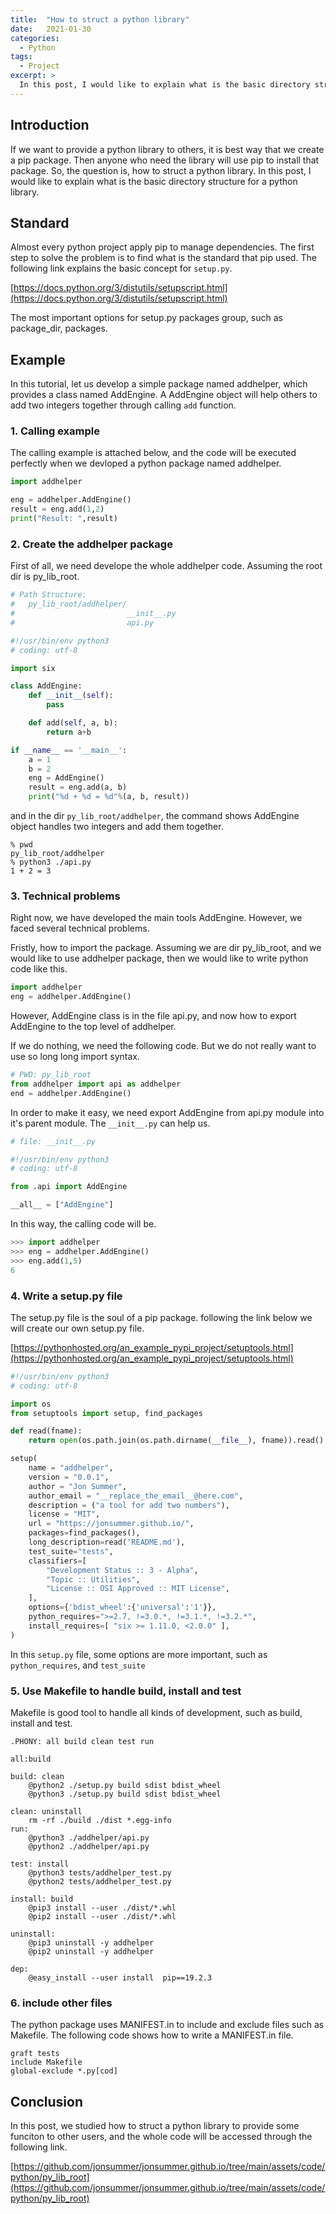 ```yaml
---
title:  "How to struct a python library"
date:   2021-01-30
categories: 
  - Python
tags:
  - Project
excerpt: >
  In this post, I would like to explain what is the basic directory structure for a python library.
---
```


## Introduction

If we want to provide a python library to others, it is best way that we create a pip package. Then anyone who need the library will use pip to install that package. So, the question is, how to struct a python library. In this post, I would like to explain what is the basic directory structure for a python library.

## Standard

Almost every python project apply pip to manage dependencies. The first step to solve the problem is to find what is the standard that pip used. The following link explains the basic concept for `setup.py`.

[https://docs.python.org/3/distutils/setupscript.html](https://docs.python.org/3/distutils/setupscript.html)

The most important options for setup.py packages group, such as package_dir, packages.

## Example

In this tutorial, let us develop a simple package named addhelper, which provides a class named AddEngine. A AddEngine object will help others to add two integers together through calling `add` function.

### 1. Calling example

The calling example is attached below, and the code will be executed perfectly when we devloped a python package named addhelper.

```python
import addhelper

eng = addhelper.AddEngine()
result = eng.add(1,2)
print("Result: ",result)
```

### 2. Create the addhelper package

First of all, we need develope the whole addhelper code. Assuming the root dir is py_lib_root.

```python
# Path Structure: 
#   py_lib_root/addhelper/
#                         __init__.py 
#                         api.py

#!/usr/bin/env python3
# coding: utf-8

import six

class AddEngine:
    def __init__(self):
        pass

    def add(self, a, b):
        return a+b

if __name__ == '__main__':
    a = 1
    b = 2
    eng = AddEngine() 
    result = eng.add(a, b)
    print("%d + %d = %d"%(a, b, result))

```

and in the dir `py_lib_root/addhelper`, the command shows AddEngine object handles two integers and add them together.

```shell
% pwd
py_lib_root/addhelper
% python3 ./api.py 
1 + 2 = 3
```

### 3. Technical problems

Right now, we have developed the main tools AddEngine. However, we faced several technical problems.

Fristly, how to import the package. Assuming we are dir py_lib_root, and we would like to use addhelper package, then we would like to write python code like this.

```python
import addhelper
eng = addhelper.AddEngine()
```

However, AddEngine class is in the file api.py, and now how to export AddEngine to the top level of addhelper.

If we do nothing, we need the following code. But we do not really want to use so long long import syntax.

```python
# PWD: py_lib_root
from addhelper import api as addhelper
end = addhelper.AddEngine()
```

In order to make it easy, we need export AddEngine from api.py module into it's parent module. The `__init__.py` can help us.

```python
# file: __init__.py

#!/usr/bin/env python3
# coding: utf-8

from .api import AddEngine

__all__ = ["AddEngine"]
```

In this way, the calling code will be.

```python
>>> import addhelper
>>> eng = addhelper.AddEngine()
>>> eng.add(1,5)
6
```

### 4. Write a setup.py file

The setup.py file is the soul of a pip package. following the link below we will create our own setup.py file.

[https://pythonhosted.org/an_example_pypi_project/setuptools.html](https://pythonhosted.org/an_example_pypi_project/setuptools.html)

```python
#!/usr/bin/env python3
# coding: utf-8

import os
from setuptools import setup, find_packages

def read(fname):
    return open(os.path.join(os.path.dirname(__file__), fname)).read()

setup(
    name = "addhelper",
    version = "0.0.1",
    author = "Jon Summer",
    author_email = "__replace_the_email__@here.com",
    description = ("a tool for add two numbers"),
    license = "MIT",
    url = "https://jonsummer.github.io/",
    packages=find_packages(),
    long_description=read('README.md'),
    test_suite="tests",
    classifiers=[
        "Development Status :: 3 - Alpha",
        "Topic :: Utilities",
        "License :: OSI Approved :: MIT License",
    ],
    options={'bdist_wheel':{'universal':'1'}},
    python_requires=">=2.7, !=3.0.*, !=3.1.*, !=3.2.*",
    install_requires=[ "six >= 1.11.0, <2.0.0" ],
)
```

In this `setup.py` file, some options are more important, such as `python_requires`, and `test_suite`

### 5. Use Makefile to handle build, install and test

Makefile is good tool to handle all kinds of development, such as build, install and test.

```make
.PHONY: all build clean test run

all:build

build: clean
	@python2 ./setup.py build sdist bdist_wheel
	@python3 ./setup.py build sdist bdist_wheel

clean: uninstall
	rm -rf ./build ./dist *.egg-info
run: 
	@python3 ./addhelper/api.py
	@python2 ./addhelper/api.py
	
test: install
	@python3 tests/addhelper_test.py
	@python2 tests/addhelper_test.py

install: build
	@pip3 install --user ./dist/*.whl
	@pip2 install --user ./dist/*.whl

uninstall:
	@pip3 uninstall -y addhelper
	@pip2 uninstall -y addhelper

dep:
	@easy_install --user install  pip==19.2.3
```

### 6. include other files

The python package uses MANIFEST.in to include and exclude files such as Makefile. The following code shows how to write a MANIFEST.in file.

```
graft tests
include Makefile
global-exclude *.py[cod]
```

## Conclusion

In this post, we studied how to struct a python library to provide some funciton to other users, and the whole code will be accessed through the following link.

[https://github.com/jonsummer/jonsummer.github.io/tree/main/assets/code/python/py_lib_root](https://github.com/jonsummer/jonsummer.github.io/tree/main/assets/code/python/py_lib_root)
